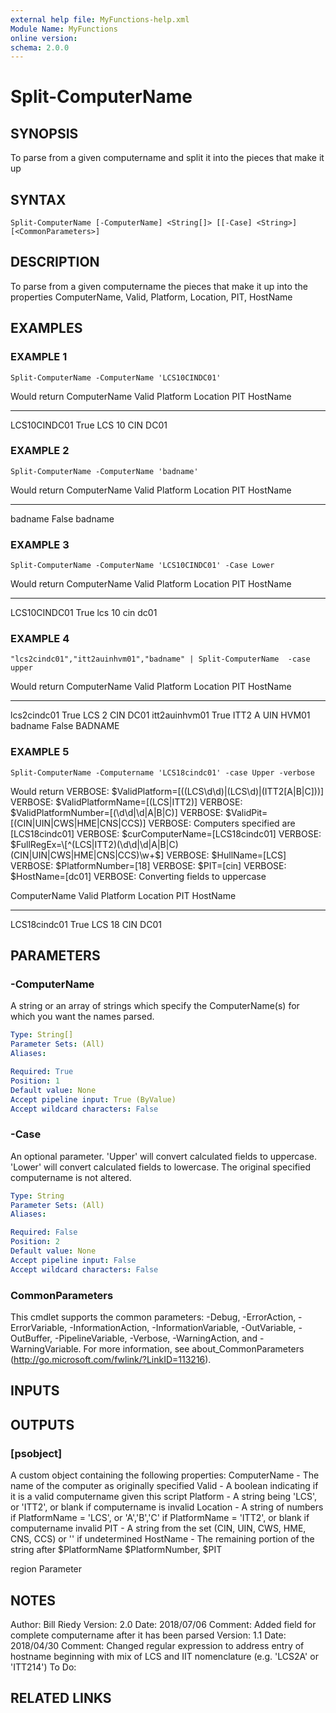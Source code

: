 ```yaml
---
external help file: MyFunctions-help.xml
Module Name: MyFunctions
online version:
schema: 2.0.0
---
```


# Split-ComputerName

## SYNOPSIS
To parse from a given computername and split it into the pieces that make it up

## SYNTAX

```
Split-ComputerName [-ComputerName] <String[]> [[-Case] <String>] [<CommonParameters>]
```

## DESCRIPTION
To parse from a given computername the pieces that make it up into the properties ComputerName, Valid, Platform, Location, PIT, HostName

## EXAMPLES

### EXAMPLE 1
```
Split-ComputerName -ComputerName 'LCS10CINDC01'
```

Would return
ComputerName Valid Platform Location PIT HostName
------------ ----- -------- -------- --- --------
LCS10CINDC01  True LCS      10       CIN DC01

### EXAMPLE 2
```
Split-ComputerName -ComputerName 'badname'
```

Would return
ComputerName Valid Platform Location PIT HostName
------------ ----- -------- -------- --- --------
badname      False                       badname

### EXAMPLE 3
```
Split-ComputerName -ComputerName 'LCS10CINDC01' -Case Lower
```

Would return
ComputerName Valid Platform Location PIT HostName
------------ ----- -------- -------- --- --------
LCS10CINDC01  True lcs      10       cin dc01

### EXAMPLE 4
```
"lcs2cindc01","itt2auinhvm01","badname" | Split-ComputerName  -case upper
```

Would return
ComputerName  Valid Platform Location PIT HostName
------------  ----- -------- -------- --- --------
lcs2cindc01    True LCS      2        CIN DC01
itt2auinhvm01  True ITT2     A        UIN HVM01
badname       False                       BADNAME

### EXAMPLE 5
```
Split-ComputerName -Computername 'LCS18cindc01' -case Upper -verbose
```

Would return
VERBOSE: $ValidPlatform=\[((LCS\d\d)|(LCS\d)|(ITT2\[A|B|C\]))\]
VERBOSE: $ValidPlatformName=\[(LCS|ITT2)\]
VERBOSE: $ValidPlatformNumber=\[(\d\d|\d|A|B|C)\]
VERBOSE: $ValidPit=\[(CIN|UIN|CWS|HME|CNS|CCS)\]
VERBOSE: Computers specified are \[LCS18cindc01\]
VERBOSE: $curComputerName=\[LCS18cindc01\]
VERBOSE: $FullRegEx=\[^(LCS|ITT2)(\d\d|\d|A|B|C)(CIN|UIN|CWS|HME|CNS|CCS)\w+$\]
VERBOSE: $HullName=\[LCS\]
VERBOSE: $PlatformNumber=\[18\]
VERBOSE: $PIT=\[cin\]
VERBOSE: $HostName=\[dc01\]
VERBOSE: Converting fields to uppercase

ComputerName Valid Platform Location PIT HostName
------------ ----- -------- -------- --- --------
LCS18cindc01  True LCS      18       CIN DC01

## PARAMETERS

### -ComputerName
A string or an array of strings which specify the ComputerName(s) for which you want the names parsed.

```yaml
Type: String[]
Parameter Sets: (All)
Aliases:

Required: True
Position: 1
Default value: None
Accept pipeline input: True (ByValue)
Accept wildcard characters: False
```

### -Case
An optional parameter.
'Upper' will convert calculated fields to uppercase.
'Lower' will convert calculated fields to lowercase.
The original specified computername is not altered.

```yaml
Type: String
Parameter Sets: (All)
Aliases:

Required: False
Position: 2
Default value: None
Accept pipeline input: False
Accept wildcard characters: False
```

### CommonParameters
This cmdlet supports the common parameters: -Debug, -ErrorAction, -ErrorVariable, -InformationAction, -InformationVariable, -OutVariable, -OutBuffer, -PipelineVariable, -Verbose, -WarningAction, and -WarningVariable.
For more information, see about_CommonParameters (http://go.microsoft.com/fwlink/?LinkID=113216).

## INPUTS

## OUTPUTS

### [psobject]
A custom object containing the following properties:
ComputerName - The name of the computer as originally specified
Valid        - A boolean indicating if it is a valid computername given this script
Platform     - A string being 'LCS', or 'ITT2', or blank if computername is invalid
Location     - A string of numbers if PlatformName = 'LCS', or 'A','B','C' if PlatformName = 'ITT2', or blank if computername invalid
PIT          - A string from the set (CIN, UIN, CWS, HME, CNS, CCS) or '' if undetermined
HostName     - The remaining portion of the string after $PlatformName $PlatformNumber, $PIT

region Parameter

## NOTES
Author:     Bill Riedy
Version:    2.0
Date:       2018/07/06
Comment:    Added field for complete computername after it has been parsed
Version:    1.1
Date:       2018/04/30
Comment:    Changed regular expression to address entry of hostname beginning with mix of LCS and IIT nomenclature (e.g.
'LCS2A' or 'ITT214')
To Do:

## RELATED LINKS
